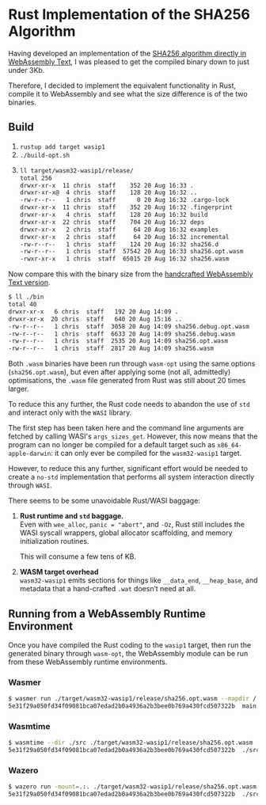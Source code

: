 # Rust Implementation of the SHA256 Algorithm

Having developed an implementation of the [SHA256 algorithm directly in WebAssembly Text](https://github.com/ChrisWhealy/wasm_sha256), I was pleased to get the compiled binary down to just under 3Kb.

Therefore, I decided to implement the equivalent functionality in Rust, compile it to WebAssembly and see what the size difference is of the two binaries.

## Build

1. `rustup add target wasip1`
2. `./build-opt.sh`
4. ```bash
   ll target/wasm32-wasip1/release/               
   total 256
   drwxr-xr-x  11 chris  staff    352 20 Aug 16:33 .
   drwxr-xr-x@  4 chris  staff    128 20 Aug 16:32 ..
   -rw-r--r--   1 chris  staff      0 20 Aug 16:32 .cargo-lock
   drwxr-xr-x  11 chris  staff    352 20 Aug 16:32 .fingerprint
   drwxr-xr-x   4 chris  staff    128 20 Aug 16:32 build
   drwxr-xr-x  22 chris  staff    704 20 Aug 16:32 deps
   drwxr-xr-x   2 chris  staff     64 20 Aug 16:32 examples
   drwxr-xr-x   2 chris  staff     64 20 Aug 16:32 incremental
   -rw-r--r--   1 chris  staff    124 20 Aug 16:32 sha256.d
   -rw-r--r--   1 chris  staff  57542 20 Aug 16:33 sha256.opt.wasm
   -rwxr-xr-x   1 chris  staff  65015 20 Aug 16:32 sha256.wasm
   ```

Now compare this with the binary size from the [handcrafted WebAssembly Text version](https://github.com/ChrisWhealy/wasm_sha256/tree/main/bin).

```bash
$ ll ./bin 
total 40
drwxr-xr-x   6 chris  staff   192 20 Aug 14:09 .
drwxr-xr-x  20 chris  staff   640 20 Aug 15:16 ..
-rw-r--r--   1 chris  staff  3058 20 Aug 14:09 sha256.debug.opt.wasm
-rw-r--r--   1 chris  staff  6633 20 Aug 14:09 sha256.debug.wasm
-rw-r--r--   1 chris  staff  2535 20 Aug 14:09 sha256.opt.wasm
-rw-r--r--   1 chris  staff  2817 20 Aug 14:09 sha256.wasm
```

Both `.wasm` binaries have been run through `wasm-opt` using the same options (`sha256.opt.wasm`), but even after applying some (not all, admittedly) optimisations, the `.wasm` file generated from Rust was still about 20 times larger.

To reduce this any further, the Rust code needs to abandon the use of `std` and interact only with the `WASI` library.

The first step has been taken here and the command line arguments are fetched by calling WASI's `args_sizes_get`.
However, this now means that the program can no longer be compiled for a default target such as `x86_64-apple-darwin`: it can only ever be compiled for the `wasm32-wasip1` target.

However, to reduce this any further, significant effort would be needed to create a `no-std` implementation that performs all system interaction directly through `WASI`.

There seems to be some unavoidable Rust/WASI baggage:

1. **Rust runtime and `std` baggage.**<br>
   Even with `wee_alloc`, `panic = "abort"`, and `-Oz`, Rust still includes the WASI syscall wrappers, global allocator scaffolding, and memory initialization routines.

   This will consume a few tens of KB.

1. **WASM target overhead**<br>
   `wasm32-wasip1` emits sections for things like `__data_end`, `__heap_base`, and metadata that a hand-crafted `.wat` doesn’t need at all.

## Running from a WebAssembly Runtime Environment

Once you have compiled the Rust coding to the `wasip1` target, then run the generated binary through `wasm-opt`, the WebAssembly module can be run from these WebAssembly runtime environments.

### Wasmer

```bash
$ wasmer run ./target/wasm32-wasip1/release/sha256.opt.wasm --mapdir /::./src main.rs   
5e31f29a050fd34f09081bca07edad2b0a4936a2b3bee0b769a430fcd507322b  main.rs
```

### Wasmtime

```bash
$ wasmtime --dir ./src ./target/wasm32-wasip1/release/sha256.opt.wasm ./src/main.rs
5e31f29a050fd34f09081bca07edad2b0a4936a2b3bee0b769a430fcd507322b  ./src/main.rs
```

### Wazero

```bash
$ wazero run -mount=.:. ./target/wasm32-wasip1/release/sha256.opt.wasm ./src/main.rs 
5e31f29a050fd34f09081bca07edad2b0a4936a2b3bee0b769a430fcd507322b  ./src/main.rs
```
